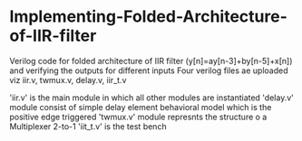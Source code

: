 # Implementing-Folded-Architecture-of-IIR-filter
Verilog code for folded architecture of IIR filter (y[n]=ay[n-3]+by[n-5]+x[n]) and verifying the outputs for different inputs
Four verilog files ae uploaded viz iir.v, twmux.v, delay.v, iir_t.v

'iir.v' is the main module in which all other modules are instantiated
'delay.v' module consist of simple delay element behavioral model which is the positive edge triggered
'twmux.v' module represnts the structure o a Multiplexer 2-to-1
'iit_t.v' is the test bench
